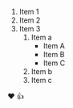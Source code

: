 1. Item 1
2. Item 2
3. Item 3
   1. Item a
      * Item A
      * Item B
      * Item C
   2. Item b
   3. Item c
  
  :heart:
  :+1:
